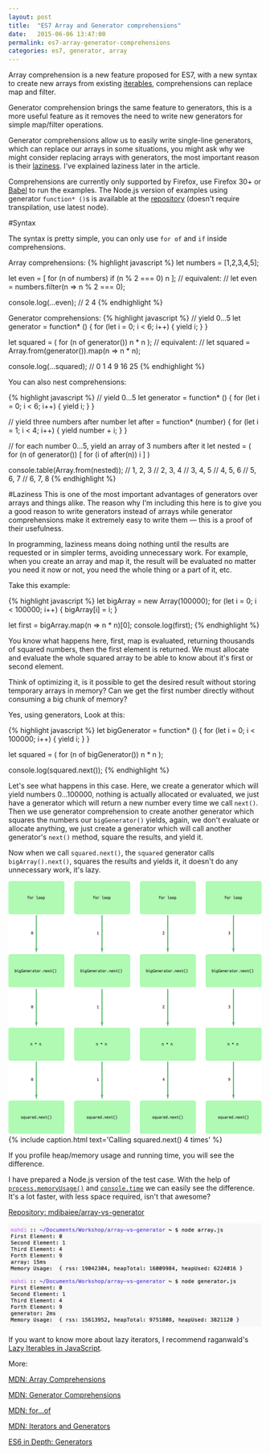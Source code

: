 ```yaml
---
layout: post
title:  "ES7 Array and Generator comprehensions"
date:   2015-06-06 13:47:00
permalink: es7-array-generator-comprehensions
categories: es7, generator, array
---
```


Array comprehension is a new feature proposed for ES7, with a new syntax
to create new arrays from existing [iterables](http://www.2ality.com/2015/02/es6-iteration.html),
comprehensions can replace map and filter.

Generator comprehension brings the same feature to generators, this is a more
useful feature as it removes the need to write new generators for simple map/filter operations.

Generator comprehensions allow us to easily write single-line generators, which can replace our arrays in some situations, you might ask why we might consider replacing arrays with generators, the most important reason is their [laziness](#laziness). I've explained laziness later in the article.

Comprehensions are currently only supported by Firefox, use Firefox 30+ or [Babel](https://babeljs.io/repl/) to run the examples. The Node.js version of examples using generator `function* ()`s is available at the [repository](https://github.com/mdibaiee/array-vs-generator) (doesn't require transpilation, use latest node).

#Syntax

The syntax is pretty simple, you can only use `for of` and `if` inside comprehensions.

Array comprehensions:
{% highlight javascript %}
let numbers = [1,2,3,4,5];

let even = [ for (n of numbers) if (n % 2 === 0) n ];
// equivalent:
// let even = numbers.filter(n => n % 2 === 0);

console.log(...even); // 2 4
{% endhighlight %}

Generator comprehensions:
{% highlight javascript %}
// yield 0...5
let generator = function* () {
  for (let i = 0; i < 6; i++) {
    yield i;
  }
}

let squared = ( for (n of generator()) n * n );
// equivalent:
// let squared = Array.from(generator()).map(n => n * n);

console.log(...squared); // 0 1 4 9 16 25
{% endhighlight %}

You can also nest comprehensions:

{% highlight javascript %}
// yield 0...5
let generator = function* () {
  for (let i = 0; i < 6; i++) {
    yield i;
  }
}

// yield three numbers after number
let after = function* (number) {
  for (let i = 1; i < 4; i++) {
    yield number + i;
  }
}

// for each number 0...5, yield an array of 3 numbers after it
let nested = ( for (n of generator())
               [ for (i of after(n)) i ]
             )

console.table(Array.from(nested));
// 1, 2, 3
// 2, 3, 4
// 3, 4, 5
// 4, 5, 6
// 5, 6, 7
// 6, 7, 8
{% endhighlight %}

#Laziness
This is one of the most important advantages of generators over arrays and things alike.
The reason why I'm including this here is to give you a good reason to write generators instead of arrays
 while generator comprehensions make it extremely easy to write them — this is a proof of their usefulness.

In programming, laziness means doing nothing until the results are requested or in simpler terms, avoiding unnecessary work.
For example, when you create an array and map it, the result will be evaluated no matter you need it now or not, you need the whole thing or a part of it, etc.

Take this example:

{% highlight javascript %}
let bigArray = new Array(100000);
for (let i = 0; i < 100000; i++) {
  bigArray[i] = i;
}

let first = bigArray.map(n => n * n)[0];
console.log(first);
{% endhighlight %}

You know what happens here, first, map is evaluated, returning thousands of squared numbers, then
the first element is returned. We must allocate and evaluate the whole squared array to be able to know about it's first or second element.

Think of optimizing it, is it possible to get the desired result without storing
temporary arrays in memory? Can we get the first number directly without consuming a big chunk of memory?

Yes, using generators, Look at this:

{% highlight javascript %}
let bigGenerator = function* () {
  for (let i = 0; i < 100000; i++) {
    yield i;
  }
}

let squared = ( for (n of bigGenerator()) n * n );

console.log(squared.next());
{% endhighlight %}

Let's see what happens in this case.
Here, we create a generator which will yield numbers 0...100000, nothing is actually allocated or evaluated, we just have a generator which will return a new number every time we call `next()`.
Then we use generator comprehension to create another generator which squares the numbers our `bigGenerator()` yields, again, we don't evaluate or allocate anything, we just create a generator which will call another generator's `next()` method, square the results, and yield it.

Now when we call `squared.next()`, the `squared` generator calls `bigArray().next()`, squares the results and yields it, it doesn't do any unnecessary work, it's lazy.

[
  ![Generator diagram](/img/generator-diagram.png)
](/img/generator-diagram.png)
{% include caption.html text='Calling squared.next() 4 times' %}

If you profile heap/memory usage and running time, you will see the difference.

I have prepared a Node.js version of the test case. With the help of [`process.memoryUsage()`](https://nodejs.org/api/process.html#process_process_memoryusage) and [`console.time`](https://developer.mozilla.org/en-US/docs/Web/API/Console/time) we can easily see the difference.
It's a lot faster, with less space required, isn't that awesome?

[Repository: mdibaiee/array-vs-generator](https://github.com/mdibaiee/array-vs-generator)

![Array vs Generator performance](/img/array-vs-generator.png)

If you want to know more about lazy iterators, I recommend raganwald's [Lazy Iterables in JavaScript](http://raganwald.com/2015/02/17/lazy-iteratables-in-javascript.html).

More:

[MDN: Array Comprehensions](https://developer.mozilla.org/en-US/docs/Web/JavaScript/Reference/Operators/Array_comprehensions)

[MDN: Generator Comprehensions](https://developer.mozilla.org/en-US/docs/Web/JavaScript/Reference/Operators/Generator_comprehensions)

[MDN: for...of](https://developer.mozilla.org/en-US/docs/Web/JavaScript/Reference/Statements/for...of)

[MDN: Iterators and Generators](https://developer.mozilla.org/en-US/docs/Web/JavaScript/Guide/Iterators_and_Generators?redirectlocale=en-US&redirectslug=JavaScript%2FGuide%2FIterators_and_Generators)

[ES6 in Depth: Generators](https://hacks.mozilla.org/2015/05/es6-in-depth-generators/?utm_source=javascriptweekly&utm_medium=email)
